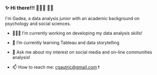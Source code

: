 ###  ✨ Hi there!!! 🧙🏻‍♀️ 👋🏻

I'm Gadea, a data analysis junior with an academic background on psychology and social sciences.

- 👩🏻‍💻 I’m currently working on developing my data analysis skills!

- 🌱 I’m currently learning Tableau and data storytelling

- 💬 Ask me about my interest on social media and on-line communities analysis!


- 📫 How to reach me: cgautric@gmail.com ❗️
